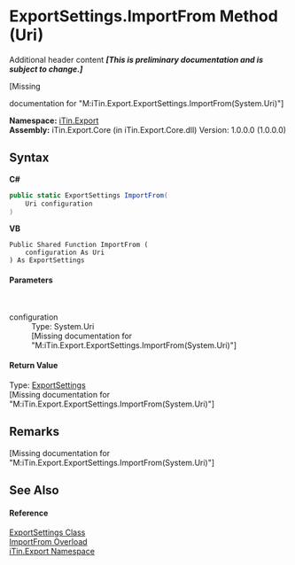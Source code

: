 # ExportSettings.ImportFrom Method (Uri)
Additional header content _**\[This is preliminary documentation and is subject to change.\]**_

\[Missing <summary> documentation for "M:iTin.Export.ExportSettings.ImportFrom(System.Uri)"\]

**Namespace:**&nbsp;<a href="3fffd16d-e8dd-a992-537b-8b7ec294fc13">iTin.Export</a><br />**Assembly:**&nbsp;iTin.Export.Core (in iTin.Export.Core.dll) Version: 1.0.0.0 (1.0.0.0)

## Syntax

**C#**<br />
``` C#
public static ExportSettings ImportFrom(
	Uri configuration
)
```

**VB**<br />
``` VB
Public Shared Function ImportFrom ( 
	configuration As Uri
) As ExportSettings
```


#### Parameters
&nbsp;<dl><dt>configuration</dt><dd>Type: System.Uri<br />\[Missing <param name="configuration"/> documentation for "M:iTin.Export.ExportSettings.ImportFrom(System.Uri)"\]</dd></dl>

#### Return Value
Type: <a href="d8d655e9-5d05-0438-ab78-0c8d4761dd06">ExportSettings</a><br />\[Missing <returns> documentation for "M:iTin.Export.ExportSettings.ImportFrom(System.Uri)"\]

## Remarks
\[Missing <remarks> documentation for "M:iTin.Export.ExportSettings.ImportFrom(System.Uri)"\]

## See Also


#### Reference
<a href="d8d655e9-5d05-0438-ab78-0c8d4761dd06">ExportSettings Class</a><br /><a href="d97872e3-fbc9-d3ad-4974-6d02431e55a9">ImportFrom Overload</a><br /><a href="3fffd16d-e8dd-a992-537b-8b7ec294fc13">iTin.Export Namespace</a><br />